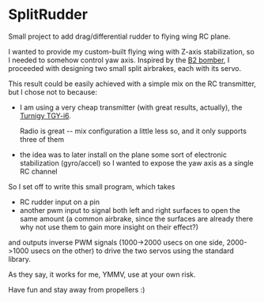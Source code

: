 # SplitRudder
Small project to add drag/differential rudder to flying wing RC plane.

I wanted to provide my custom-built flying wing with Z-axis stabilization, so I needed to somehow control yaw axis.
Inspired by the [B2 bomber](https://it.wikipedia.org/wiki/Northrop_Grumman_B-2_Spirit), I proceeded with designing two small split airbrakes, each with its servo.

This result could be easily achieved with a simple mix on the RC transmitter, but I chose not to because:
 * I am using a very cheap transmitter (with great results, actually), the [Turnigy TGY-i6](https://hobbyking.com/it_it/turnigy-tgy-i6-afhds-transmitter-and-6ch-receiver-mode-2.html).<p>
 Radio is great -- mix configuration a little less so, and it only supports three of them
 * the idea was to later install on the plane some sort of electronic stabilization (gyro/accel) so I wanted to expose the yaw axis as a single RC channel

So I set off to write this small program, which takes
 * RC rudder input on a pin
 * another pwm input to signal both left and right surfaces to open the same amount (a common airbrake, since the surfaces are already there why not use them to gain more insight on their effect?)

and outputs inverse PWM signals (1000->2000 usecs on one side, 2000->1000 usecs on the other) to drive the two servos using the standard library.

As they say, it works for me, YMMV, use at your own risk.

Have fun and stay away from propellers :)
